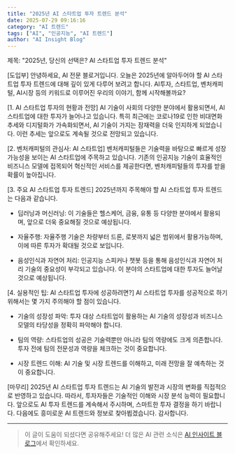 ```yaml
---
title: "2025년 AI 스타트업 투자 트렌드 분석"
date: 2025-07-29 09:16:16
category: "AI 트렌드"
tags: ["AI", "인공지능", "AI 트렌드"]
author: "AI Insight Blog"
---
```


제목: "2025년, 당신의 선택은? AI 스타트업 투자 트렌드 분석"

[도입부]
안녕하세요, AI 전문 블로거입니다. 오늘은 2025년에 알아두어야 할 AI 스타트업 투자 트렌드에 대해 깊이 있게 다루어 보려고 합니다. AI투자, 스타트업, 벤처캐피털, AI시장 등의 키워드로 이루어진 우리의 이야기, 함께 시작해볼까요?

[1. AI 스타트업 투자의 현황과 전망]
AI 기술이 사회의 다양한 분야에서 활용되면서, AI 스타트업에 대한 투자가 늘어나고 있습니다. 특히 최근에는 코로나19로 인한 비대면화 추세와 디지털화가 가속화되면서, AI 기술이 가지는 잠재력을 더욱 인지하게 되었습니다. 이런 추세는 앞으로도 계속될 것으로 전망되고 있습니다.

[2. 벤처캐피털의 관심사: AI 스타트업]
벤처캐피털들은 기술력을 바탕으로 빠르게 성장 가능성을 보이는 AI 스타트업에 주목하고 있습니다. 기존의 인공지능 기술이 효율적인 비즈니스 모델에 접목되어 혁신적인 서비스를 제공한다면, 벤처캐피털들의 투자를 받을 확률이 높아집니다.

[3. 주요 AI 스타트업 투자 트렌드]
2025년까지 주목해야 할 AI 스타트업 투자 트렌드는 다음과 같습니다.

- 딥러닝과 머신러닝: 이 기술들은 헬스케어, 금융, 유통 등 다양한 분야에서 활용되며, 앞으로 더욱 중요해질 것으로 예상됩니다.
  
- 자율주행: 자율주행 기술은 차량부터 드론, 로봇까지 넓은 범위에서 활용가능하며, 이에 따른 투자가 확대될 것으로 보입니다.

- 음성인식과 자연어 처리: 인공지능 스피커나 챗봇 등을 통해 음성인식과 자연어 처리 기술의 중요성이 부각되고 있습니다. 이 분야의 스타트업에 대한 투자도 늘어날 것으로 예상됩니다.

[4. 실용적인 팁: AI 스타트업 투자에 성공하려면?]
AI 스타트업 투자를 성공적으로 하기 위해서는 몇 가지 주의해야 할 점이 있습니다. 

- 기술의 성장성 파악: 투자 대상 스타트업이 활용하는 AI 기술의 성장성과 비즈니스 모델의 타당성을 정확히 파악해야 합니다. 

- 팀의 역량: 스타트업의 성공은 기술력뿐만 아니라 팀의 역량에도 크게 의존합니다. 투자 전에 팀의 전문성과 역량을 체크하는 것이 중요합니다.

- 시장 트렌드 이해: AI 기술 및 시장 트렌드를 이해하고, 미래 전망을 잘 예측하는 것이 중요합니다.

[마무리]
2025년 AI 스타트업 투자 트렌드는 AI 기술의 발전과 시장의 변화를 직접적으로 반영하고 있습니다. 따라서, 투자자들은 기술적인 이해와 시장 분석 능력이 필요합니다. 앞으로도 AI 투자 트렌드를 계속해서 주시하며, 스마트한 투자 결정을 하기 바랍니다. 다음에도 흥미로운 AI 트렌드와 정보로 찾아뵙겠습니다. 감사합니다.

---

> 이 글이 도움이 되셨다면 공유해주세요! 
> 더 많은 AI 관련 소식은 [AI 인사이트 블로그](https://tonyhwang1004.github.io/ai-insight-blog)에서 확인하세요.
